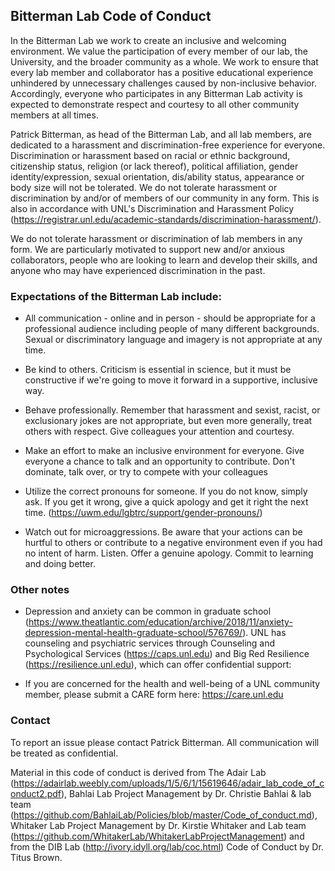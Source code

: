 ## Bitterman Lab Code of Conduct

In the Bitterman Lab we work to create an inclusive and welcoming environment. We value the participation of every member of our lab, the University, and the broader community as a whole. We work to ensure that every lab member and collaborator has a positive educational experience unhindered by unnecessary challenges caused by non-inclusive behavior. Accordingly, everyone who participates in any Bitterman Lab activity is expected to demonstrate respect and courtesy to all other community members at all times.

Patrick Bitterman, as head of the Bitterman Lab, and all lab members, are dedicated to a harassment and discrimination-free experience for everyone. Discrimination or harassment based on racial or ethnic background, citizenship status, religion (or lack thereof), political affiliation, gender identity/expression, sexual orientation, dis/ability status, appearance or body size will not be tolerated. We do not tolerate harassment or discrimination by and/or of members of our community in any form. This is also in accordance with UNL's Discrimination and Harassment Policy (https://registrar.unl.edu/academic-standards/discrimination-harassment/).

We do not tolerate harassment or discrimination of lab members in any form. We are particularly motivated to support new and/or anxious collaborators, people who are looking to learn and develop their skills, and anyone who may have experienced discrimination in the past.

### Expectations of the Bitterman Lab include:

- All communication - online and in person - should be appropriate for a professional audience including people of many different backgrounds. Sexual or discriminatory language and imagery is not appropriate at any time.

- Be kind to others. Criticism is essential in science, but it must be constructive if we're going to move it forward in a supportive, inclusive way.

- Behave professionally. Remember that harassment and sexist, racist, or exclusionary jokes are not appropriate, but even more generally, treat others with respect. Give colleagues your attention and courtesy.

- Make an effort to make an inclusive environment for everyone. Give everyone a chance to talk and an opportunity to contribute. Don't dominate, talk over, or try to compete with your colleagues

- Utilize the correct pronouns for someone. If you do not know, simply ask. If
you get it wrong, give a quick apology and get it right the next time.
(https://uwm.edu/lgbtrc/support/gender-pronouns/)

- Watch out for microaggressions. Be aware that your actions can be hurtful to others or contribute to a negative environment even if you had no intent of harm. Listen. Offer a genuine apology. Commit to learning and doing better.

### Other notes

- Depression and anxiety can be common in graduate school (https://www.theatlantic.com/education/archive/2018/11/anxiety-depression-mental-health-graduate-school/576769/). UNL has counseling and psychiatric services through Counseling and Psychological Services (https://caps.unl.edu) and Big Red Resilience (https://resilience.unl.edu), which can offer confidential support: 

- If you are concerned for the health and well-being of a UNL community member, please submit a CARE form here: https://care.unl.edu 

### Contact

To report an issue please contact Patrick Bitterman. All communication will be treated as confidential.


Material in this code of conduct is derived from The Adair Lab (https://adairlab.weebly.com/uploads/1/5/6/1/15619646/adair_lab_code_of_conduct2.pdf), Bahlai Lab Project Management by Dr. Christie Bahlai & lab team (https://github.com/BahlaiLab/Policies/blob/master/Code_of_conduct.md), Whitaker Lab Project Management by Dr. Kirstie Whitaker and Lab team (https://github.com/WhitakerLab/WhitakerLabProjectManagement) and from the DIB Lab (http://ivory.idyll.org/lab/coc.html) Code of Conduct by Dr. Titus Brown.
    



